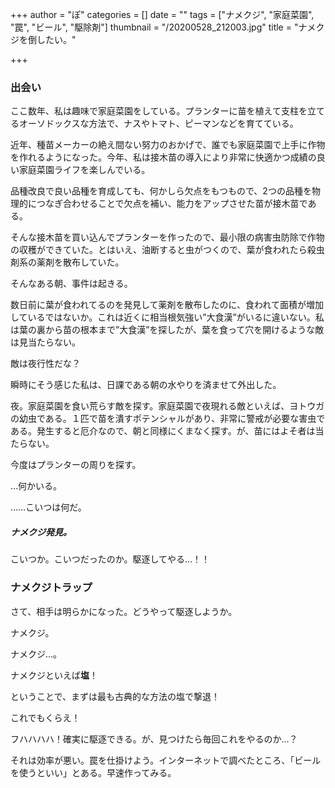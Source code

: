+++
author = "ぽ"
categories = []
date = ""
tags = ["ナメクジ", "家庭菜園", "罠", "ビール", "駆除剤"]
thumbnail = "/20200528_212003.jpg"
title = "ナメクジを倒したい。"

+++
### 出会い

ここ数年、私は趣味で家庭菜園をしている。プランターに苗を植えて支柱を立てるオーソドックスな方法で、ナスやトマト、ピーマンなどを育てている。

近年、種苗メーカーの絶え間ない努力のおかげで、誰でも家庭菜園で上手に作物を作れるようになった。今年、私は接木苗の導入により非常に快適かつ成績の良い家庭菜園ライフを楽しんでいる。

品種改良で良い品種を育成しても、何かしら欠点をもつもので、2つの品種を物理的につなぎ合わせることで欠点を補い、能力をアップさせた苗が接木苗である。

そんな接木苗を買い込んでプランターを作ったので、最小限の病害虫防除で作物の収穫ができていた。とはいえ、油断すると虫がつくので、葉が食われたら殺虫剤系の薬剤を散布していた。

そんなある朝、事件は起きる。

数日前に葉が食われてるのを発見して薬剤を散布したのに、食われて面積が増加しているではないか。これは近くに相当根気強い”大食漢”がいるに違いない。私は葉の裏から苗の根本まで”大食漢”を探したが、葉を食って穴を開けるような敵は見当たらない。

敵は夜行性だな？

瞬時にそう感じた私は、日課である朝の水やりを済ませて外出した。

夜。家庭菜園を食い荒らす敵を探す。家庭菜園で夜現れる敵といえば、ヨトウガの幼虫である。１匹で苗を潰すポテンシャルがあり、非常に警戒が必要な害虫である。発生すると厄介なので、朝と同様にくまなく探す。が、苗にはよそ者は当たらない。

今度はプランターの周りを探す。

…何かいる。

……こいつは何だ。

##### ナメクジ発見。

こいつか。こいつだったのか。駆逐してやる…！！

### ナメクジトラップ

さて、相手は明らかになった。どうやって駆逐しようか。

ナメクジ。

ナメクジ…。

ナメクジといえば**塩**！

ということで、まずは最も古典的な方法の塩で撃退！

これでもくらえ！

フハハハハ！確実に駆逐できる。が、見つけたら毎回これをやるのか…？

それは効率が悪い。罠を仕掛けよう。インターネットで調べたところ、「ビールを使うといい」とある。早速作ってみる。
